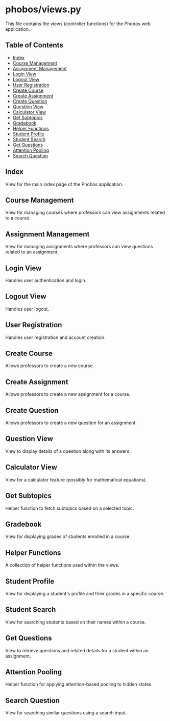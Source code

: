 # phobos/views.py

This file contains the views (controller functions) for the Phobos web application.

## Table of Contents

- [Index](#index)
- [Course Management](#course-management)
- [Assignment Management](#assignment-management)
- [Login View](#login-view)
- [Logout View](#logout-view)
- [User Registration](#user-registration)
- [Create Course](#create-course)
- [Create Assignment](#create-assignment)
- [Create Question](#create-question)
- [Question View](#question-view)
- [Calculator View](#calci)
- [Get Subtopics](#get-subtopics)
- [Gradebook](#gradebook)
- [Helper Functions](#helper-functions)
- [Student Profile](#student-profile)
- [Student Search](#student-search)
- [Get Questions](#get-questions)
- [Attention Pooling](#attention-pooling)
- [Search Question](#search-question)

## Index

View for the main index page of the Phobos application.

## Course Management

View for managing courses where professors can view assignments related to a course.

## Assignment Management

View for managing assignments where professors can view questions related to an assignment.

## Login View

Handles user authentication and login.

## Logout View

Handles user logout.

## User Registration

Handles user registration and account creation.

## Create Course

Allows professors to create a new course.

## Create Assignment

Allows professors to create a new assignment for a course.

## Create Question

Allows professors to create a new question for an assignment.

## Question View

View to display details of a question along with its answers.

## Calculator View

View for a calculator feature (possibly for mathematical equations).

## Get Subtopics

Helper function to fetch subtopics based on a selected topic.

## Gradebook

View for displaying grades of students enrolled in a course.

## Helper Functions

A collection of helper functions used within the views.

## Student Profile

View for displaying a student's profile and their grades in a specific course.

## Student Search

View for searching students based on their names within a course.

## Get Questions

View to retrieve questions and related details for a student within an assignment.

## Attention Pooling

Helper function for applying attention-based pooling to hidden states.

## Search Question

View for searching similar questions using a search input.
